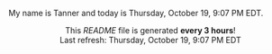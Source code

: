 My name is Tanner and today is Thursday, October 19, 9:07 PM EDT.

<p align="center">This <i>README</i> file is generated <b>every 3 hours</b>!</br>Last refresh: Thursday, October 19, 9:07 PM EDT<br /></p>
